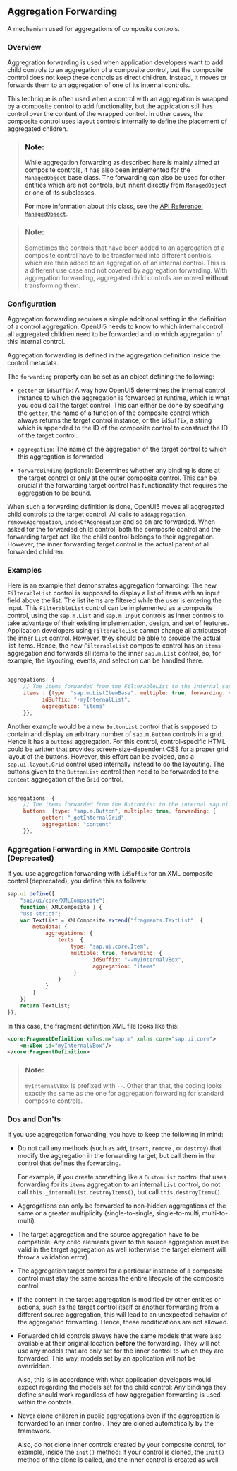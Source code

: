 <!-- loio64a5e1775bf04d4883db18c9de7d83bd -->

## Aggregation Forwarding

A mechanism used for aggregations of composite controls.



<a name="loio64a5e1775bf04d4883db18c9de7d83bd__section_kyq_3m5_scb"/>

### Overview

Aggregration forwarding is used when application developers want to add child controls to an aggregation of a composite control, but the composite control does not keep these controls as direct children. Instead, it moves or forwards them to an aggregation of one of its internal controls.

This technique is often used when a control with an aggregation is wrapped by a composite control to add functionality, but the application still has control over the content of the wrapped control. In other cases, the composite control uses layout controls internally to define the placement of aggregated children.

> ### Note:  
> While aggregation forwarding as described here is mainly aimed at composite controls, it has also been implemented for the `ManagedObject` base class. The forwarding can also be used for other entities which are not controls, but inherit directly from `ManagedObject` or one of its subclasses.
> 
> For more information about this class, see the [API Reference: `ManagedObject`](https://ui5.sap.com/#/api/sap.ui.base.ManagedObject/methods/sap.ui.base.ManagedObject.extend). 

> ### Note:  
> Sometimes the controls that have been added to an aggregation of a composite control have to be transformed into different controls, which are then added to an aggregation of an internal control. This is a different use case and not covered by aggregation forwarding. With aggregation forwarding, aggregated child controls are moved **without** transforming them.



<a name="loio64a5e1775bf04d4883db18c9de7d83bd__section_vlk_km5_scb"/>

### Configuration

Aggregation forwarding requires a simple additional setting in the definition of a control aggregation. OpenUI5 needs to know to which internal control all aggregated children need to be forwarded and to which aggregation of this internal control.

Aggregation forwarding is defined in the aggregation definition inside the control metadata.

The `forwarding` property can be set as an object defining the following:

-   `getter` or `idSuffix`: A way how OpenUI5 determines the internal control instance to which the aggregation is forwarded at runtime, which is what you could call the target control. This can either be done by specifying the `getter`, the name of a function of the composite control which always returns the target control instance, or the `idSuffix`, a string which is appended to the ID of the composite control to construct the ID of the target control.

-   `aggregation`: The name of the aggregation of the target control to which this aggregation is forwarded

-   `forwardBinding` \(optional\): Determines whether any binding is done at the target control or only at the outer composite control. This can be crucial if the forwarding target control has functionality that requires the aggregation to be bound.


When such a forwarding definition is done, OpenUI5 moves all aggregated child controls to the target control. All calls to `addAggregation`, `removeAggregation`, `indexOfAggregation` and so on are forwarded. When asked for the forwarded child control, both the composite control and the forwarding target act like the child control belongs to their aggregation. However, the inner forwarding target control is the actual parent of all forwarded children.



<a name="loio64a5e1775bf04d4883db18c9de7d83bd__section_pmd_qm5_scb"/>

### Examples

Here is an example that demonstrates aggregation forwarding: The new `FilterableList` control is supposed to display a list of items with an input field above the list. The list items are filtered while the user is entering the input. This `FilterableList` control can be implemented as a composite control, using the `sap.m.List` and `sap.m.Input` controls as inner controls to take advantage of their existing implementation, design, and set of features. Application developers using `FilterableList` cannot change all attributesof the inner `List` control. However, they should be able to provide the actual list items. Hence, the new `FilterableList` composite control has an `items` aggregation and forwards all items to the inner `sap.m.List` control, so, for example, the layouting, events, and selection can be handled there.

```js

aggregations: {
	 // The items forwarded from the FilterableList to the internal sap.m.List
	 items : {type: "sap.m.ListItemBase", multiple: true, forwarding: {
		   idSuffix: "-myInternalList",
		   aggregation: "items"
	 }},

```

Another example would be a new `ButtonList` control that is supposed to contain and display an arbitrary number of `sap.m.Button` controls in a grid. Hence it has a `buttons` aggregation. For this control, control-specific HTML could be written that provides screen-size-dependent CSS for a proper grid layout of the buttons. However, this effort can be avoided, and a `sap.ui.layout.Grid` control used internally instead to do the layouting. The buttons given to the `ButtonList` control then need to be forwarded to the `content` aggregation of the `Grid` control.

```js

aggregations: {
	 // The items forwarded from the ButtonList to the internal sap.ui.layout.Grid
	 buttons: {type: "sap.m.Button", multiple: true, forwarding: {
		   getter: "_getInternalGrid",
		   aggregation: "content"
	 }},
```



<a name="loio64a5e1775bf04d4883db18c9de7d83bd__section_fbk_l3q_ddb"/>

### Aggregation Forwarding in XML Composite Controls \(Deprecated\)

If you use aggregation forwarding with `idSuffix` for an XML composite control \(deprecated\), you define this as follows:

```js
sap.ui.define([
    "sap/ui/core/XMLComposite"], 
    function( XMLComposite ) {
    "use strict";
    var TextList = XMLComposite.extend("fragments.TextList", {
        metadata: {
            aggregations: {
                texts: { 
                    type: "sap.ui.core.Item",
                    multiple: true, forwarding: {
                           idSuffix: "--myInternalVBox",
                           aggregation: "items"
                     }
                }
            }
        }
    })
    return TextList;
});
```

In this case, the fragment definition XML file looks like this:

```xml
<core:FragmentDefinition xmlns:m="sap.m" xmlns:core="sap.ui.core">
    <m:VBox id="myInternalVBox"/>
</core:FragmentDefinition>
```

> ### Note:  
> `myInternalVBox` is prefixed with `--`. Other than that, the coding looks exactly the same as the one for aggregation forwarding for standard composite controls.



<a name="loio64a5e1775bf04d4883db18c9de7d83bd__section_b14_ym5_scb"/>

### Dos and Don'ts

If you use aggregation forwarding, you have to keep the following in mind:

-   Do not call any methods \(such as `add`, `insert`, `remove` , or `destroy`\) that modify the aggregation in the forwarding target, but call them in the control that defines the forwarding.

    For example, if you create something like a `CustomList` control that uses forwarding for its `items` aggregation to an internal `List` control, do not call `this._internalList.destroyItems()`, but call `this.destroyItems()`.

-   Aggregations can only be forwarded to non-hidden aggregations of the same or a greater multiplicity \(single-to-single, single-to-multi, multi-to-multi\).

-   The target aggregation and the source aggregation have to be compatible: Any child elements given to the source aggregation must be valid in the target aggregation as well \(otherwise the target element will throw a validation error\).

-   The aggregation target control for a particular instance of a composite control must stay the same across the entire lifecycle of the composite control.

-   If the content in the target aggregation is modified by other entities or actions, such as the target control itself or another forwarding from a different source aggregation, this will lead to an unexpected behavior of the aggregation forwarding. Hence, these modifications are not allowed.

-   Forwarded child controls always have the same models that were also available at their original location **before** the forwarding. They will not use any models that are only set for the inner control to which they are forwarded. This way, models set by an application will not be overridden.

    Also, this is in accordance with what application developers would expect regarding the models set for the child control: Any bindings they define should work regardless of how aggregation forwarding is used within the controls.

-   Never clone children in public aggregations even if the aggregation is forwarded to an inner control. They are cloned automatically by the framework.

    Also, do not clone inner controls created by your composite control, for example, inside the `init()` method: If your control is cloned, the `init()` method of the clone is called, and the inner control is created as well.


